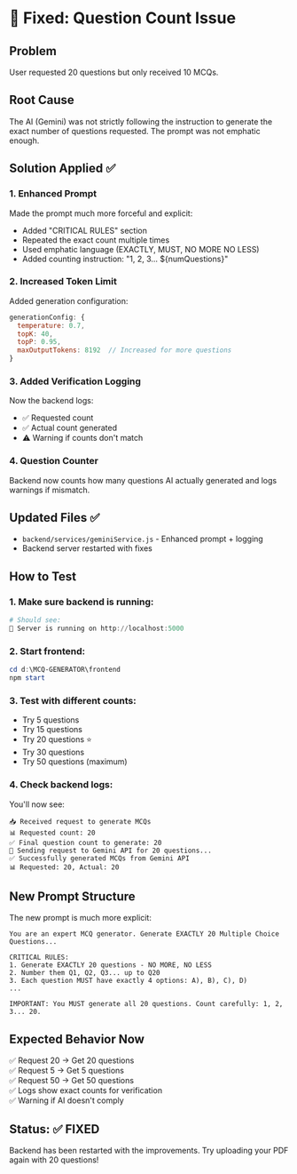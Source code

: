 # 🔧 Fixed: Question Count Issue

## Problem
User requested 20 questions but only received 10 MCQs.

## Root Cause
The AI (Gemini) was not strictly following the instruction to generate the exact number of questions requested. The prompt was not emphatic enough.

## Solution Applied ✅

### 1. **Enhanced Prompt** 
Made the prompt much more forceful and explicit:
- Added "CRITICAL RULES" section
- Repeated the exact count multiple times
- Used emphatic language (EXACTLY, MUST, NO MORE NO LESS)
- Added counting instruction: "1, 2, 3... ${numQuestions}"

### 2. **Increased Token Limit**
Added generation configuration:
```javascript
generationConfig: {
  temperature: 0.7,
  topK: 40,
  topP: 0.95,
  maxOutputTokens: 8192  // Increased for more questions
}
```

### 3. **Added Verification Logging**
Now the backend logs:
- ✅ Requested count
- ✅ Actual count generated
- ⚠️ Warning if counts don't match

### 4. **Question Counter**
Backend now counts how many questions AI actually generated and logs warnings if mismatch.

## Updated Files ✅
- `backend/services/geminiService.js` - Enhanced prompt + logging
- Backend server restarted with fixes

## How to Test

### 1. Make sure backend is running:
```powershell
# Should see:
🚀 Server is running on http://localhost:5000
```

### 2. Start frontend:
```powershell
cd d:\MCQ-GENERATOR\frontend
npm start
```

### 3. Test with different counts:
- Try 5 questions
- Try 15 questions
- Try 20 questions ⭐
- Try 30 questions
- Try 50 questions (maximum)

### 4. Check backend logs:
You'll now see:
```
📥 Received request to generate MCQs
📊 Requested count: 20
✅ Final question count to generate: 20
🔄 Sending request to Gemini API for 20 questions...
✅ Successfully generated MCQs from Gemini API
📊 Requested: 20, Actual: 20
```

## New Prompt Structure

The new prompt is much more explicit:

```
You are an expert MCQ generator. Generate EXACTLY 20 Multiple Choice Questions...

CRITICAL RULES:
1. Generate EXACTLY 20 questions - NO MORE, NO LESS
2. Number them Q1, Q2, Q3... up to Q20
3. Each question MUST have exactly 4 options: A), B), C), D)
...

IMPORTANT: You MUST generate all 20 questions. Count carefully: 1, 2, 3... 20.
```

## Expected Behavior Now

✅ Request 20 → Get 20 questions  
✅ Request 5 → Get 5 questions  
✅ Request 50 → Get 50 questions  
✅ Logs show exact counts for verification  
✅ Warning if AI doesn't comply  

## Status: ✅ FIXED

Backend has been restarted with the improvements. Try uploading your PDF again with 20 questions!
